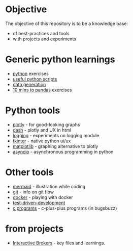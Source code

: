 # Objective
The objective of this repository is to be a knowledge base:
* of best-practices and tools
* with projects and experiments

# Generic python learnings
* [python](./python/) exercises
* [useful python scripts](./py_scripts.ipynb)
* [data generation](./py_data_generation.ipynb)
* [10 mins to pandas](./10_min_to_pandas.ipynb) exercises


# Python tools

* [plotly](./plotly/) - for good-looking graphs
* [dash](./dash/) - plotly and UX in html
* [logging](./logging/) - experiments on logging module
* [tkinter](./tkinter/) - native python ui/ux 
* [matplotlib](./matplotlib/) - graphing alternative to plotly
* [asyncio](./asyncio/) - asynchronous programming in python
  
# Other tools   
* [mermaid](./mermaid/) - illustration while coding
* [git](./git/) - info on git flow
* [docker](./docker/) - playing with docker
* [test-driven-development](./tdd/)
* [c programs](./bugsbuzz/c_programs/) - c-plus-plus programs (in bugsbuzz)

# from projects
* [Interactive Brokers](./ib/) - key files and learnings.
